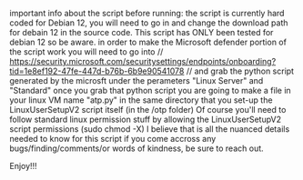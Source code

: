 important info about the script before running: 
the script is currently hard coded for Debian 12, you will need to go in and change the download path for debain 12 in the source code. This script has ONLY been tested for debian 12 so be aware.
in order to make the Microsoft defender portion of the script work you will need to go into // https://security.microsoft.com/securitysettings/endpoints/onboarding?tid=1e8ef192-47fe-447d-b76b-6b9e90541078  // and grab the python script generated by the microsft under the perameters "Linux Server" and "Standard"
once you grab that python script you are going to make a file in your linux VM name "atp.py" in the same directory that you set-up the LinuxUserSetupV2 script itself (in the /otp folder)
Of course you'll need to follow standard linux permission stuff by allowing the LinuxUserSetupV2 script permissions (sudo chmod -X)
I believe that is all the nuanced details needed to know for this script if you come accross any bugs/finding/comments/or words of kindness, be sure to reach out.

Enjoy!!!
